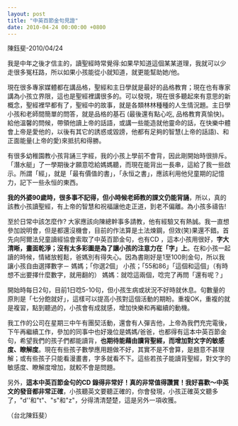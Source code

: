 ```yaml
---
layout: post
title: "中英百節金句見證"
date: 2010-04-24 00:00:00 +0800
---
```

陳鈺斐-2010/04/24

我是中年之後才信主的，讀聖經時常覺得:如果早知道這個某某道理，我就可以少走很多冤枉路，所以如果小孩能從小就知道，就更能幫助她/他。

現在很多專家媒體都在講品格，聖經和主日學就是最好的品格教育；現在也有專家講為小孩立界限，這也是聖經裡講很多的。可以發現，現在很多聽起來有意思的新概念，聖經裡早都有了，聖經中的故事，就是各類林林種種的人生情況題。主日學小孩和老師間簡單的問答，就是品格的基石 (最後還有點心吃, 品格教育真愉快)。給他溫馨的問候，帶領他讀上帝的話語，或講一些能造就他靈命的話，在快樂中體會上帝是愛他的，以後有其它的誘惑或毀謗，他都有足夠的智慧(上帝的話語)、和正面能量(上帝的愛)來抵抗和得勝。

有很多幼稚園教小孩背誦三字經，我的小孩上學前不會背，因此剛開始時很排斥。「潛水艇」了一學期後才願意唸給媽媽聽，而現在能背出一長串，這給了我一些啟示。所謂「經」，就是「最有價值的書」，「永恒之書」，應該利用他兒童期的記憶力，記下一些永恒的東西。

**我的外婆90歲時，很多事不記得，但小時候老師教的課文仍能背誦**，所以，真的該教小孩讀聖經，有上帝的智慧和祝福讓他走正道，到老不偏離。為小孩多禱告!

至於日常中該怎麼作? 大家應該向陳總幹事多請教，他有經驗又有熱誠。我一直想參加說明會，但是都還沒機會，目前的作法算是土法煉鋼，但效(笑)果還不錯。首先向阿爾法兒童讀經協會索取了中英百節金句，也有CD ，這本小孩用很好，**字大清晰，畫面乾淨；沒有太多彩圖是為了讓小孩的注意力在「字」上**。在和小孩一起讀的時候，情緒放輕鬆，爸媽別有得失心。因為書剛好是1至100則金句，所以我讓小孩自由選擇數字－
媽媽；「你選2個」
小孩；「55和86」「這個和這個」（有時想不出要擇什麼數字，就用翻的）
媽媽：就唸這兩個，唸完了再問「還有呢？」

開始時每日2句，目前1日唸5-10句，但小孩生病或狀況不好時就休息。句數量的原則是「七分飽就好」，這樣可以提高小孩對這個活動的期盼。重複OK，重複的就是複習，點到聽過的，小孩會有成就感，增加快樂和再繼續的動機。

我工作的公司在星期三中午有團契活動，還會有人彈吉他，上帝為我們充完電後，下午再繼續工作，參加的同事中也好幾位是媽媽/爸爸，也都得有這本中英百節金句，希望我們的孩子們都能讀背，**也期待能藉由讀背聖經，而增加對文字的敏感度、瞭解度**。現在有些孩子數學應用題做不好，其實不是不會算，是題意不甚理解；或有些孩子只能看漫畫書，字多就看不下。這些若孩子能讀背聖經，對文字的敏感度、瞭解度增加，就較不會是問題。

另外，**這本中英百節金句的CD 錄得非常好！真的非常值得讚賞！我好喜歡～中英文的發音都非常正確**，小孩聽英文要聽正確的，你會發現，小孩正確英文聽多了，"d''和"t"、"s"和"z"，分得清清楚楚，這是另外一項收獲。

（台北陳鈺斐）